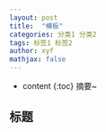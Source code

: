 ```yaml
---
layout: post
title:  "模板"
categories: 分类1 分类2
tags: 标签1 标签2
author: xyf
mathjax: false
---
```


* content
{:toc}
摘要~







## 标题